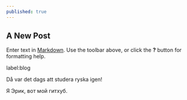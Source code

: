 ```yaml
---
published: true
---
```

## A New Post

Enter text in [Markdown](http://daringfireball.net/projects/markdown/). Use the toolbar above, or click the **?** button for formatting help.

label:blog 

Då var det dags att studera ryska igen! 

Я Эрик, вот мой гитхуб.

